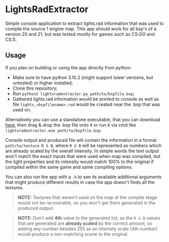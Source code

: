 # LightsRadExtractor
Simple console application to extract lights.rad information that was used to compile the source 1 engine map. This app should work for all bsp's of a version 20 and 21, but was tested mostly for games such as CS:GO and CS:S.

## Usage
If you plan on building or using the app directly from python:
* Make sure to have python 3.10.2 (might support lower versions, but untested) or higher installed;
* Clone this repository;
* Run ``python3 lightsradextractor.py path/to/bspfile.bsp``;
* Gathered lights.rad information would be printed to console as well as file ``lights_<bspfilename>.rad`` would be created near the .bsp that was used on;

Alternatively you can use a standalone executable, that you can download [here](https://github.com/GAMMACASE/LightsRadExtractor/releases), then drag & drop the .bsp file onto it or run it via cmd like ``lightsradextractor.exe path/to/bspfile.bsp``.

Console output and produced file will contain the information in a format ``path/to/texture R G B``, where ``R G B`` will be represented as numbers which are already scaled by the overall intensity. In simple words the text output won't match the exact inputs that were used when map was compiled, but the light properties and its intensity would match 100% to the original if compiled within the same game and same compiling options.

You can also run the app with a ``-h`` to see its available additional arguments that might produce different results in case the app doesn't finds all the textures.

> **NOTE:** Textures that weren't used on the map at the compile stage would not be recoverable, so you won't get them generated in the produced output.

> **NOTE:** Don't add **4th** value to the generated list, as the ``R G B`` values that are generated are **already scaled** by the correct amount, so adding any number besides 255 as an intensity scale (4th number) would produce a non-matching scene to the original.